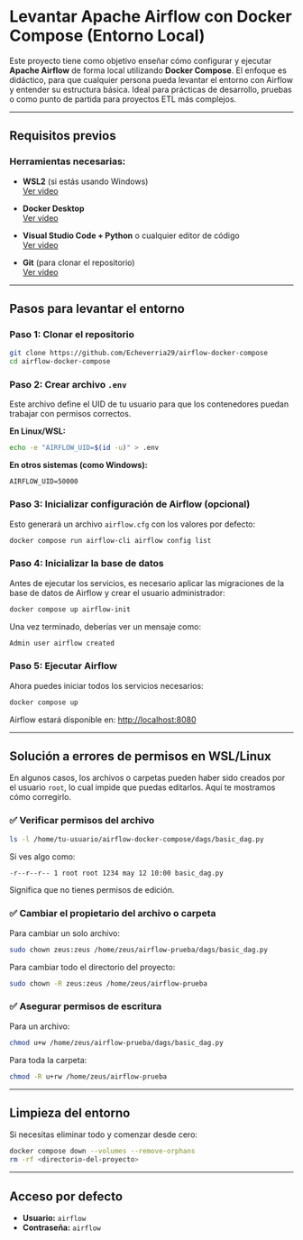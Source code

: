 # Levantar Apache Airflow con Docker Compose (Entorno Local)

Este proyecto tiene como objetivo enseñar cómo configurar y ejecutar **Apache Airflow** de forma local utilizando **Docker Compose**. El enfoque es didáctico, para que cualquier persona pueda levantar el entorno con Airflow y entender su estructura básica. Ideal para prácticas de desarrollo, pruebas o como punto de partida para proyectos ETL más complejos.

---

## Requisitos previos

### Herramientas necesarias:

- **WSL2** (si estás usando Windows)  
  [Ver video](https://www.youtube.com/watch?v=nkwvDatrKGM&ab_channel=JashTechTV)

- **Docker Desktop**  
  [Ver video](https://www.youtube.com/watch?v=jiJFDwmWrWk&ab_channel=UskoKruM2010)

- **Visual Studio Code + Python** o cualquier editor de código  
  [Ver video](https://www.youtube.com/watch?v=1E44n9NL2gw&ab_channel=OssabaTech)

- **Git** (para clonar el repositorio)  
  [Ver video](https://www.youtube.com/watch?v=wVKyeLs0hfg&ab_channel=FerDaniele)

---

## Pasos para levantar el entorno

### Paso 1: Clonar el repositorio

```bash
git clone https://github.com/Echeverria29/airflow-docker-compose
cd airflow-docker-compose
```

### Paso 2: Crear archivo `.env`

Este archivo define el UID de tu usuario para que los contenedores puedan trabajar con permisos correctos.

**En Linux/WSL:**

```bash
echo -e "AIRFLOW_UID=$(id -u)" > .env
```

**En otros sistemas (como Windows):**

```env
AIRFLOW_UID=50000
```

### Paso 3: Inicializar configuración de Airflow (opcional)

Esto generará un archivo `airflow.cfg` con los valores por defecto:

```bash
docker compose run airflow-cli airflow config list
```

### Paso 4: Inicializar la base de datos

Antes de ejecutar los servicios, es necesario aplicar las migraciones de la base de datos de Airflow y crear el usuario administrador:

```bash
docker compose up airflow-init
```

Una vez terminado, deberías ver un mensaje como:

```bash
Admin user airflow created
```

### Paso 5: Ejecutar Airflow

Ahora puedes iniciar todos los servicios necesarios:

```bash
docker compose up
```

Airflow estará disponible en: [http://localhost:8080](http://localhost:8080)

---

## Solución a errores de permisos en WSL/Linux

En algunos casos, los archivos o carpetas pueden haber sido creados por el usuario `root`, lo cual impide que puedas editarlos. Aquí te mostramos cómo corregirlo.

### ✅ Verificar permisos del archivo

```bash
ls -l /home/tu-usuario/airflow-docker-compose/dags/basic_dag.py
```

Si ves algo como:

```bash
-r--r--r-- 1 root root 1234 may 12 10:00 basic_dag.py
```

Significa que no tienes permisos de edición.

### ✅ Cambiar el propietario del archivo o carpeta

Para cambiar un solo archivo:

```bash
sudo chown zeus:zeus /home/zeus/airflow-prueba/dags/basic_dag.py
```

Para cambiar todo el directorio del proyecto:

```bash
sudo chown -R zeus:zeus /home/zeus/airflow-prueba
```

### ✅ Asegurar permisos de escritura

Para un archivo:

```bash
chmod u+w /home/zeus/airflow-prueba/dags/basic_dag.py
```

Para toda la carpeta:

```bash
chmod -R u+rw /home/zeus/airflow-prueba
```

---

## Limpieza del entorno

Si necesitas eliminar todo y comenzar desde cero:

```bash
docker compose down --volumes --remove-orphans
rm -rf <directorio-del-proyecto>
```

---

## Acceso por defecto

- **Usuario:** `airflow`  
- **Contraseña:** `airflow`
